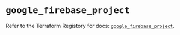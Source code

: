 # `google_firebase_project`

Refer to the Terraform Registory for docs: [`google_firebase_project`](https://registry.terraform.io/providers/hashicorp/google-beta/4.80.0/docs/resources/google_firebase_project).
